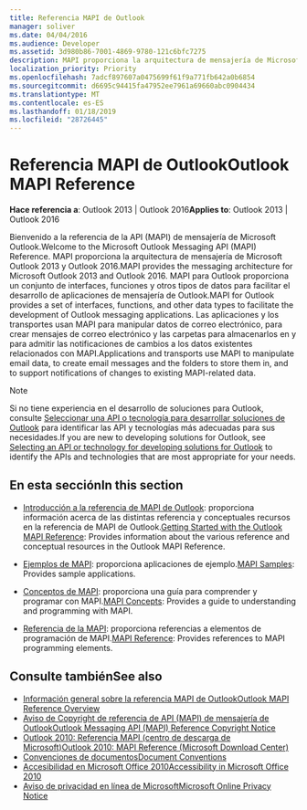```yaml
---
title: Referencia MAPI de Outlook
manager: soliver
ms.date: 04/04/2016
ms.audience: Developer
ms.assetid: 3d980b86-7001-4869-9780-121c6bfc7275
description: MAPI proporciona la arquitectura de mensajería de Microsoft Outlook 2013 y Outlook 2016.
localization_priority: Priority
ms.openlocfilehash: 7adcf897607a0475699f61f9a771fb642a0b6854
ms.sourcegitcommit: d6695c94415fa47952ee7961a69660abc0904434
ms.translationtype: MT
ms.contentlocale: es-ES
ms.lasthandoff: 01/18/2019
ms.locfileid: "28726445"
---
```

# <a name="outlook-mapi-reference"></a><span data-ttu-id="944c0-103">Referencia MAPI de Outlook</span><span class="sxs-lookup"><span data-stu-id="944c0-103">Outlook MAPI Reference</span></span>
  
<span data-ttu-id="944c0-104">**Hace referencia a**: Outlook 2013 | Outlook 2016</span><span class="sxs-lookup"><span data-stu-id="944c0-104">**Applies to**: Outlook 2013 | Outlook 2016</span></span> 
  
<span data-ttu-id="944c0-105">Bienvenido a la referencia de la API (MAPI) de mensajería de Microsoft Outlook.</span><span class="sxs-lookup"><span data-stu-id="944c0-105">Welcome to the Microsoft Outlook Messaging API (MAPI) Reference.</span></span> <span data-ttu-id="944c0-106">MAPI proporciona la arquitectura de mensajería de Microsoft Outlook 2013 y Outlook 2016.</span><span class="sxs-lookup"><span data-stu-id="944c0-106">MAPI provides the messaging architecture for Microsoft Outlook 2013 and Outlook 2016.</span></span> <span data-ttu-id="944c0-107">MAPI para Outlook proporciona un conjunto de interfaces, funciones y otros tipos de datos para facilitar el desarrollo de aplicaciones de mensajería de Outlook.</span><span class="sxs-lookup"><span data-stu-id="944c0-107">MAPI for Outlook provides a set of interfaces, functions, and other data types to facilitate the development of Outlook messaging applications.</span></span> <span data-ttu-id="944c0-108">Las aplicaciones y los transportes usan MAPI para manipular datos de correo electrónico, para crear mensajes de correo electrónico y las carpetas para almacenarlos en y para admitir las notificaciones de cambios a los datos existentes relacionados con MAPI.</span><span class="sxs-lookup"><span data-stu-id="944c0-108">Applications and transports use MAPI to manipulate email data, to create email messages and the folders to store them in, and to support notifications of changes to existing MAPI-related data.</span></span>
  
> [!NOTE]
> <span data-ttu-id="944c0-109">Si no tiene experiencia en el desarrollo de soluciones para Outlook, consulte [Seleccionar una API o tecnología para desarrollar soluciones de Outlook](../selecting-an-api-or-technology-for-developing-solutions-for-outlook.md) para identificar las API y tecnologías más adecuadas para sus necesidades.</span><span class="sxs-lookup"><span data-stu-id="944c0-109">If you are new to developing solutions for Outlook, see [Selecting an API or technology for developing solutions for Outlook](../selecting-an-api-or-technology-for-developing-solutions-for-outlook.md) to identify the APIs and technologies that are most appropriate for your needs.</span></span> 
  
## <a name="in-this-section"></a><span data-ttu-id="944c0-110">En esta sección</span><span class="sxs-lookup"><span data-stu-id="944c0-110">In this section</span></span>

- <span data-ttu-id="944c0-111">[Introducción a la referencia de MAPI de Outlook](getting-started-with-the-outlook-mapi-reference.md): proporciona información acerca de las distintas referencia y conceptuales recursos en la referencia de MAPI de Outlook.</span><span class="sxs-lookup"><span data-stu-id="944c0-111">[Getting Started with the Outlook MAPI Reference](getting-started-with-the-outlook-mapi-reference.md): Provides information about the various reference and conceptual resources in the Outlook MAPI Reference.</span></span>
    
- <span data-ttu-id="944c0-112">[Ejemplos de MAPI](mapi-samples.md): proporciona aplicaciones de ejemplo.</span><span class="sxs-lookup"><span data-stu-id="944c0-112">[MAPI Samples](mapi-samples.md): Provides sample applications.</span></span>
    
- <span data-ttu-id="944c0-113">[Conceptos de MAPI](mapi-concepts.md): proporciona una guía para comprender y programar con MAPI.</span><span class="sxs-lookup"><span data-stu-id="944c0-113">[MAPI Concepts](mapi-concepts.md): Provides a guide to understanding and programming with MAPI.</span></span>
    
- <span data-ttu-id="944c0-114">[Referencia de la MAPI](mapi-reference.md): proporciona referencias a elementos de programación de MAPI.</span><span class="sxs-lookup"><span data-stu-id="944c0-114">[MAPI Reference](mapi-reference.md): Provides references to MAPI programming elements.</span></span>
    
## <a name="see-also"></a><span data-ttu-id="944c0-115">Consulte también</span><span class="sxs-lookup"><span data-stu-id="944c0-115">See also</span></span>

- [<span data-ttu-id="944c0-116">Información general sobre la referencia MAPI de Outlook</span><span class="sxs-lookup"><span data-stu-id="944c0-116">Outlook MAPI Reference Overview</span></span>](outlook-mapi-reference-overview.md)  
- [<span data-ttu-id="944c0-117">Aviso de Copyright de referencia de API (MAPI) de mensajería de Outlook</span><span class="sxs-lookup"><span data-stu-id="944c0-117">Outlook Messaging API (MAPI) Reference Copyright Notice</span></span>](outlook-messaging-api-mapi-reference-copyright-notice.md)
- [<span data-ttu-id="944c0-118">Outlook 2010: Referencia MAPI (centro de descarga de Microsoft)</span><span class="sxs-lookup"><span data-stu-id="944c0-118">Outlook 2010: MAPI Reference (Microsoft Download Center)</span></span>](https://www.microsoft.com/downloads/details.aspx?FamilyID=5f61a276-9c09-4c82-9b80-20dccad17a2a)
- [<span data-ttu-id="944c0-119">Convenciones de documentos</span><span class="sxs-lookup"><span data-stu-id="944c0-119">Document Conventions</span></span>](https://msdn.microsoft.com/office/aa905365.aspx)
- [<span data-ttu-id="944c0-120">Accesibilidad en Microsoft Office 2010</span><span class="sxs-lookup"><span data-stu-id="944c0-120">Accessibility in Microsoft Office 2010</span></span>](https://www.microsoft.com/enable/products/office2010/default.aspx)
- [<span data-ttu-id="944c0-121">Aviso de privacidad en línea de Microsoft</span><span class="sxs-lookup"><span data-stu-id="944c0-121">Microsoft Online Privacy Notice</span></span>](https://privacy.microsoft.com/en-us/privacystatement)


